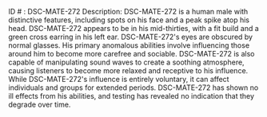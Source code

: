 ID # : DSC-MATE-272
Description: DSC-MATE-272 is a human male with distinctive features, including spots on his face and a peak spike atop his head. DSC-MATE-272 appears to be in his mid-thirties, with a fit build and a green cross earring in his left ear. DSC-MATE-272's eyes are obscured by normal glasses. His primary anomalous abilities involve influencing those around him to become more carefree and sociable. DSC-MATE-272 is also capable of manipulating sound waves to create a soothing atmosphere, causing listeners to become more relaxed and receptive to his influence. While DSC-MATE-272's influence is entirely voluntary, it can affect individuals and groups for extended periods. DSC-MATE-272 has shown no ill effects from his abilities, and testing has revealed no indication that they degrade over time.